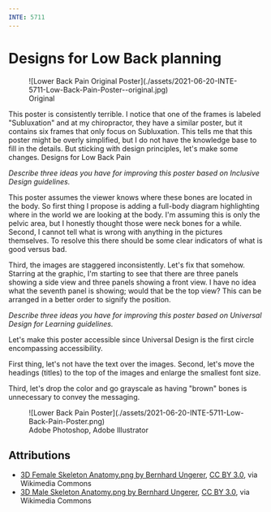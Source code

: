 ```yaml
---
INTE: 5711
---
```


# Designs for Low Back planning

<figure markdown>
  ![Lower Back Pain Original Poster](./assets/2021-06-20-INTE-5711-Low-Back-Pain-Poster--original.jpg)
  <figcaption>Original</figcaption>
</figure>

This poster is consistently terrible. I notice that one of the frames is labeled "Subluxation" and at my chiropractor, they have a similar poster, but it contains six frames that only focus on Subluxation. This tells me that this poster might be overly simplified, but I do not have the knowledge base to fill in the details. But sticking with design principles, let's make some changes.
Designs for Low Back Pain

*Describe three ideas you have for improving this poster based on Inclusive Design guidelines.*

This poster assumes the viewer knows where these bones are located in the body. So first thing I propose is adding a full-body diagram highlighting where in the world we are looking at the body. I'm assuming this is only the pelvic area, but I honestly thought those were neck bones for a while.
Second, I cannot tell what is wrong with anything in the pictures themselves. To resolve this there should be some clear indicators of what is good versus bad.

Third, the images are staggered inconsistently. Let's fix that somehow. Starring at the graphic, I'm starting to see that there are three panels showing a side view and three panels showing a front view. I have no idea what the seventh panel is showing; would that be the top view? This can be arranged in a better order to signify the position.

*Describe three ideas you have for improving this poster based on Universal Design for Learning guidelines.*

Let's make this poster accessible since Universal Design is the first circle encompassing accessibility.

First thing, let's not have the text over the images.
Second, let's move the headings (titles) to the top of the images and enlarge the smallest font size.

Third, let's drop the color and go grayscale as having "brown" bones is unnecessary to convey the messaging.

<figure markdown>
  ![Lower Back Pain Poster](./assets/2021-06-20-INTE-5711-Low-Back-Pain-Poster.png)
  <figcaption>Adobe Photoshop, Adobe Illustrator</figcaption>
</figure>

## Attributions

- [3D Female Skeleton Anatomy.png by Bernhard Ungerer](https://commons.wikimedia.org/wiki/File:3D_Female_Skeleton_Anatomy.png), [CC BY 3.0](https://creativecommons.org/licenses/by/3.0), via Wikimedia Commons
- [3D Male Skeleton Anatomy.png by Bernhard Ungerer](https://commons.wikimedia.org/wiki/File:3D_Male_Skeleton_Anatomy.png), [CC BY 3.0](https://creativecommons.org/licenses/by/3.0), via Wikimedia Commons
